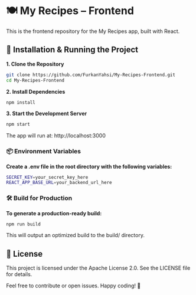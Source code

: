 # 🍽️ My Recipes – Frontend

This is the frontend repository for the My Recipes app, built with React.

## 🚀 Installation & Running the Project

**1. Clone the Repository**
```bash
git clone https://github.com/FurkanYahsi/My-Recipes-Frontend.git
cd My-Recipes-Frontend
```
**2. Install Dependencies**
```bash
npm install
```
**3. Start the Development Server**
```bash
npm start
```
The app will run at:
http://localhost:3000

### 📦 Environment Variables

**Create a .env file in the root directory with the following variables:** 
```bash
SECRET_KEY=your_secret_key_here
REACT_APP_BASE_URL=your_backend_url_here
```

### 🛠️ Build for Production

**To generate a production-ready build:**
```bash
npm run build
```
This will output an optimized build to the build/ directory.

## 📄 License

This project is licensed under the Apache License 2.0. See the LICENSE file for details.

Feel free to contribute or open issues. Happy coding! 🎉
